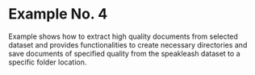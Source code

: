 # Example No. 4

Example shows how to extract high quality documents from selected dataset and provides functionalities to create necessary directories and save documents of specified quality from the speakleash dataset to a specific folder location.
